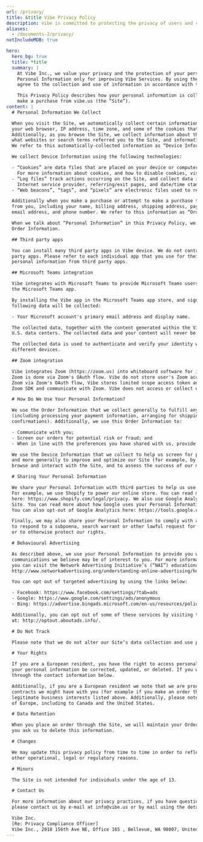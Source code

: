 ```yaml
---
url: /privacy/
title: &title Vibe Privacy Policy
description: Vibe is committed to protecting the privacy of users and customers. Read the Vibe Privacy Policy.
aliases:
  - /documents-2/privacy/
notIncludeMDB: true

hero:
  hero_bg: true
  title: *title
  summary: |
    At Vibe Inc., we value your privacy and the protection of your personal data. We use your
    Personal Information only for improving Vibe Services. By using the Vibe product, you
    agree to the collection and use of information in accordance with this policy.

    This Privacy Policy describes how your personal information is collected, used, and shared when you visit or
    make a purchase from vibe.us (the “Site”).
content: |
  # Personal Information We Collect

  When you visit the Site, we automatically collect certain information about your device, including information about
  your web browser, IP address, time zone, and some of the cookies that are installed on your device.
  Additionally, as you browse the Site, we collect information about the individual web pages or products that you view,
  what websites or search terms referred you to the Site, and information about how you interact with the Site.
  We refer to this automatically-collected information as “Device Information”.

  We collect Device Information using the following technologies:

  - “Cookies” are data files that are placed on your device or computer and often include an anonymous unique identifier.
    For more information about cookies, and how to disable cookies, visit http://www.allaboutcookies.org.
  - “Log files” track actions occurring on the Site, and collect data including your IP address, browser type,
    Internet service provider, referring/exit pages, and date/time stamps.
  - “Web beacons”, “tags”, and “pixels” are electronic files used to record information about how you browse the Site.

  Additionally when you make a purchase or attempt to make a purchase through the Site, we collect certain information
  from you, including your name, billing address, shipping address, payment information (including credit card numbers, etc.),
  email address, and phone number. We refer to this information as “Order Information”.

  When we talk about “Personal Information” in this Privacy Policy, we are talking both about Device Information and
  Order Information.

  ## Third party apps

  You can install many third party apps in Vibe device. We do not control how private information is collected by third
  party apps. Please refer to each individual app that you use for their privacy policy. Vibe does not access or collect
  personal information from third party apps.

  ## Microsoft Teams integration

  Vibe integrates with Microsoft Teams to provide Microsoft Teams users the access to their Vibe boards within
  the Microsoft Teams app.

  By installing the Vibe app in the Microsoft Teams app store, and sign in the Vibe app with your Microsoft account,
  following data will be collected:

  - Your Microsoft account's primary email address and display name.

  The collected data, together with the content generated within the Vibe app, is encrypted and stored in Vibe's
  U.S. data centers. The collected data and your content will never be shared to third-party partners.

  The collected data is used to authenticate and verify your identity when you sign out and sign back in, or sign in using
  different devices.

  ## Zoom integration

  Vibe integrates Zoom (https://zoom.us) into whiteboard software for in app video conferencing experience. Sign in to
  Zoom is done via Zoom's OAuth flow. Vibe do not store user's Zoom account name or password. After users sign in to
  Zoom via Zoom's OAuth flow, Vibe stores limited scope access token and refresh token on the device, in order to setup
  Zoom SDK and communicate with Zoom. Vibe does not access or collect other personal information that Zoom uses.

  # How Do We Use Your Personal Information?

  We use the Order Information that we collect generally to fulfill any orders placed through the Site
  (including processing your payment information, arranging for shipping, and providing you with invoices and/or order
  confirmations). Additionally, we use this Order Information to:

  - Communicate with you;
  - Screen our orders for potential risk or fraud; and
  - When in line with the preferences you have shared with us, provide you with information or advertising relating to our products or services.

  We use the Device Information that we collect to help us screen for potential risk and fraud (in particular, your IP address),
  and more generally to improve and optimize our Site (for example, by generating analytics about how our customers
  browse and interact with the Site, and to assess the success of our marketing and advertising campaigns).

  # Sharing Your Personal Information

  We share your Personal Information with third parties to help us use your Personal Information, as described above.
  For example, we use Shopify to power our online store. You can read more about how Shopify uses your Personal Information
  here: https://www.shopify.com/legal/privacy. We also use Google Analytics to help us understand how our customers use the
  Site. You can read more about how Google uses your Personal Information here: https://www.google.com/intl/en/policies/privacy/.
  You can also opt-out of Google Analytics here: https://tools.google.com/dlpage/gaoptout.

  Finally, we may also share your Personal Information to comply with applicable laws and regulations,
  to respond to a subpoena, search warrant or other lawful request for information we receive,
  or to otherwise protect our rights.

  # Behavioural Advertising

  As described above, we use your Personal Information to provide you with targeted advertisements or marketing
  communications we believe may be of interest to you. For more information about how targeted advertising works,
  you can visit the Network Advertising Initiative’s (“NAI”) educational page at
  http://www.networkadvertising.org/understanding-online-advertising/how-does-it-work.

  You can opt out of targeted advertising by using the links below:

  - Facebook: https://www.facebook.com/settings/?tab=ads
  - Google: https://www.google.com/settings/ads/anonymous
  - Bing: https://advertise.bingads.microsoft.com/en-us/resources/policies/personalized-ads

  Additionally, you can opt out of some of these services by visiting the Digital Advertising Alliance’s opt-out portal
  at: http://optout.aboutads.info/.

  # Do Not Track

  Please note that we do not alter our Site’s data collection and use practices when we see a Do Not Track signal from your browser.

  # Your Rights

  If you are a European resident, you have the right to access personal information we hold about you and to ask that
  your personal information be corrected, updated, or deleted. If you would like to exercise this right, please contact us
  through the contact information below.

  Additionally, if you are a European resident we note that we are processing your information in order to fulfill
  contracts we might have with you (for example if you make an order through the Site), or otherwise to pursue our
  legitimate business interests listed above. Additionally, please note that your information will be transferred outside
  of Europe, including to Canada and the United States.

  # Data Retention

  When you place an order through the Site, we will maintain your Order Information for our records unless and until
  you ask us to delete this information.

  # Changes

  We may update this privacy policy from time to time in order to reflect, for example, changes to our practices or for
  other operational, legal or regulatory reasons.

  # Minors

  The Site is not intended for individuals under the age of 13.

  # Contact Us

  For more information about our privacy practices, if you have questions, or if you would like to make a complaint,
  please contact us by e‑mail at info@vibe.us or by mail using the details provided below:

  Vibe Inc.
  [Re: Privacy Compliance Officer]  
  Vibe Inc., 2018 156th Ave NE, Office 165 , Bellevue, WA 98007, United State
---
```


<Page />

<script setup>
import Page from '@/views/documents/Privacy/Index.vue'
</script>